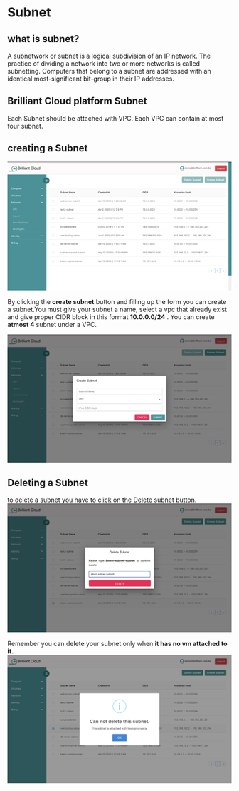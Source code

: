 # Subnet

## what is subnet?

A subnetwork or subnet is a logical subdivision of an IP network. The practice of dividing a network into two or more networks is called subnetting. Computers that belong to a subnet are addressed with an identical most-significant bit-group in their IP addresses.

## Brilliant Cloud platform Subnet

Each Subnet should be attached with VPC. Each VPC can contain at most four subnet.

## creating a Subnet

![subnet-list](./images/subnet-list.png)

By clicking the **create subnet** button and filling up the form you can create a subnet.You must give your subnet a name, select a vpc that already exist and give proper CIDR block in this format **10.0.0.0/24** .
You can create **atmost 4** subnet under a VPC.

![creating-subnet](./images/creating-subnet.png)

## Deleting a Subnet

to delete a subnet you have to click on the Delete subnet button. 
![deleting-subnet](./images/deleting-subnet.png)

Remember you can delete your subnet only when **it has no vm attached to it.**
![can-not-delete-subnet](./images/can-not-delete-subnet.png)